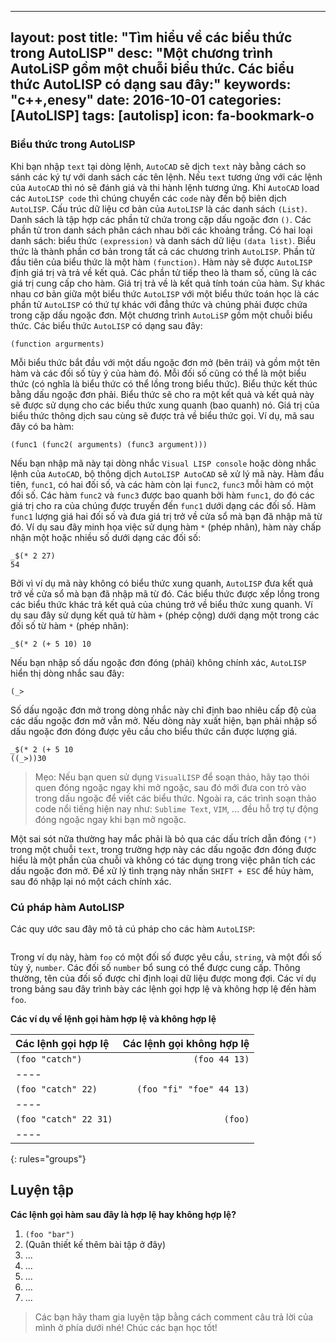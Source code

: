 
---
layout: post
title:  "Tìm hiểu về các biểu thức trong AutoLISP"
desc: "Một chương trình AutoLiSP gồm một chuỗi biểu thức. Các biểu thức AutoLISP có dạng sau đây:"
keywords: "c++,enesy"
date: 2016-10-01
categories: [AutoLISP]
tags: [autolisp]
icon: fa-bookmark-o
---


### Biểu thức trong AutoLISP
Khi bạn nhập `text` tại dòng lệnh, `AutoCAD` sẽ dịch `text` này bằng cách so sánh các ký tự với danh sách các tên lệnh. Nếu `text` tương ứng với các lệnh của `AutoCAD` thì nó sẽ đánh giá và thi hành lệnh tương ứng. Khi `AutoCAD` load các `AutoLISP code` thì chúng chuyển các `code` này đến bộ biên dịch `AutoLISP`. Cấu trúc dữ liệu cơ bản của `AutoLISP` là các danh sách `(List)`. Danh sách là tập hợp các phần tử chứa trong cặp dấu ngoặc đơn `()`. Các phần tử tron danh sách phân cách nhau bởi các khoảng trắng. Có hai loại danh sách: biểu thức `(expression)` và danh sách dữ liệu `(data list)`. Biểu thức là thành phần cơ bản trong tất cả các chương trình `AutoLISP`. Phần tử đầu tiên của biểu thức là một hàm `(function)`. Hàm này sẽ được `AutoLISP` định giá trị và trả về kết quả. Các phần tử tiếp theo là tham số, cũng là các giá trị cung cấp cho hàm. Giá trị trả về là kết quả tính toán của hàm. Sự khác nhau cơ bản giữa một biểu thức `AutoLISP` với một biểu thức toán học là các phần tử `AutoLISP` có thứ tự khác với đẳng thức và chúng phải được chứa trong cặp dấu ngoặc đơn.
Một chương trình `AutoLiSP` gồm một chuỗi biểu thức. Các biểu thức `AutoLISP` có dạng sau đây:

```
(function argurments)
```

Mỗi biểu thức bắt đầu với một dấu ngoặc đơn mở (bên trái) và gồm một tên hàm và các đối số tùy ý của hàm đó. Mỗi đối số cũng có thể là một biểu thức (có nghĩa là biểu thức có thể lồng trong biểu thức). Biểu thức kết thúc bằng dấu ngoặc đơn phải. Biểu thức sẽ cho ra một kết quả và kết quả này sẽ được sử dụng cho các biểu thức xung quanh (bao quanh) nó. Giá trị của biểu thức thông dịch sau cùng sẽ được trả về biểu thức gọi.
Ví dụ, mã sau đây có ba hàm:

```
(func1 (func2( arguments) (func3 argument)))
```

Nếu bạn nhập mã này tại dòng nhắc `Visual LISP console` hoặc dòng nhắc lệnh của `AutoCAD`, bộ thông dịch `AutoLISP AutoCAD` sẽ xử lý mã này. Hàm đầu tiên, `func1`, có hai đối số, và các hàm còn lại `func2`, `func3` mỗi hàm có một đối số. Các hàm `func2` và `func3` được bao quanh bởi hàm `func1`, do đó các giá trị cho ra của chúng được truyền đến `func1` dưới dạng các đối số. Hàm `func1` lượng giá hai đối số và đưa giá trị trở về cửa sổ mà bạn đã nhập mã từ đó.
Ví dụ sau đây minh họa việc sử dụng hàm `*` (phép nhân), hàm này chấp nhận một hoặc nhiều số dưới dạng các đối số:

```
_$(* 2 27)
54
```

Bởi vì ví dụ mã này không có biểu thức xung quanh, `AutoLISP` đưa kết quả trở về cửa sổ mà bạn đã nhập mã từ đó.
Các biểu thức được xếp lồng trong các biểu thức khác trả kết quả của chúng trở về biểu thức xung quanh. Ví dụ sau đây sử dụng kết quả từ hàm `+` (phép cộng) dưới dạng một trong các đối số từ hàm `*` (phép nhân):

```
_$(* 2 (+ 5 10) 10
```

Nếu bạn nhập số dấu ngoặc đơn đóng (phải) không chính xác, `AutoLISP` hiển thị dòng nhắc sau đây:

```
(_>
```

Số dấu ngoặc đơn mở trong dòng nhắc này chỉ định bao nhiêu cấp độ của các dấu ngoặc đơn mở vẫn mở. Nếu dòng này xuất hiện, bạn phải nhập số dấu ngoặc đơn đóng được yêu cầu cho biểu thức cần được lượng giá.

```
_$(* 2 (+ 5 10
((_>))30

```

> Mẹo: Nếu bạn quen sử dụng `VisualLISP` để soạn thảo, hãy tạo thói quen đóng ngoặc ngay khi mở ngoặc, sau đó mới đưa con trỏ vào trong dấu ngoặc để viết các biểu thức. Ngoài ra, các trình soạn thảo code nổi tiếng hiện nay như: `Sublime Text`, `VIM`, ... đều hỗ trợ tự động đóng ngoặc ngay khi bạn mở ngoặc.

Một sai sót nữa thường hay mắc phải là bỏ qua các dấu trích dẫn đóng `(")` trong một chuỗi `text`, trong trường hợp này các dấu ngoặc đơn đóng được hiểu là một phần của chuỗi và không có tác dụng trong việc phân tích các dấu ngoặc đơn mở. Để xử lý tình trạng này nhấn `SHIFT + ESC` để hủy hàm, sau đó nhập lại nó một cách chính xác.

### Cú pháp hàm AutoLISP
Các quy ước sau đây mô tả cú pháp cho các hàm `AutoLISP`:

<figure>
	<a href="/images/posts/autolisp/autolisp1.jpg"><img src="/images/posts/autolisp/autolisp1.jpg" alt=""></a>
</figure>

Trong ví dụ này, hàm `foo` có một đối số được yêu cầu, `string`, và một đối số tùy ý, `number`. Các đối số `number` bổ sung có thể được cung cấp. Thông thường, tên của đối số được chỉ định loại dữ liệu được mong đợi. Các ví dụ trong bảng sau đây trình bày các lệnh gọi hợp lệ và không hợp lệ đến hàm `foo`.

**Các ví dụ về lệnh gọi hàm hợp lệ và không hợp lệ**

| **Các lệnh gọi hợp lệ**  | **Các lệnh gọi không hợp lệ** |
|:-------------|---------:|
| `(foo "catch")` |  `(foo 44 13)`    |  
|----
| `(foo "catch" 22)` |  `(foo "fi" "foe" 44 13)`    |
|----
| `(foo "catch" 22 31)` |  `(foo)`    |
|----
{: rules="groups"}

## Luyện tập
**Các lệnh gọi hàm sau đây là hợp lệ hay không hợp lệ?**

1. `(foo "bar")`
2. (Quân thiết kế thêm bài tập ở đây)
3. ...
4. ...
5. ...
6. ...
7. ...

> Các bạn hãy tham gia luyện tập bằng cách comment câu trả lời của mình ở phía dưới nhé! Chúc các bạn học tốt!

